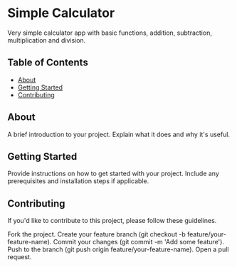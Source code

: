 # Simple Calculator

Very simple calculator app with basic functions, addition, subtraction, multiplication and division.
## Table of Contents

- [About](#about)
- [Getting Started](#getting-started)
- [Contributing](#contributing)

## About

A brief introduction to your project. Explain what it does and why it's useful.

## Getting Started

Provide instructions on how to get started with your project. Include any prerequisites and installation steps if applicable.

## Contributing
If you'd like to contribute to this project, please follow these guidelines.

Fork the project.
Create your feature branch (git checkout -b feature/your-feature-name).
Commit your changes (git commit -m 'Add some feature').
Push to the branch (git push origin feature/your-feature-name).
Open a pull request.
